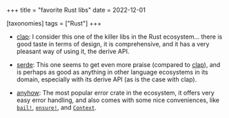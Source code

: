 +++
title = "favorite Rust libs"
date = 2022-12-01

[taxonomies]
tags = ["Rust"]
+++

- [clap]:
  I consider this one of the killer libs in the Rust ecosystem...
  there is good taste in terms of design,
  it is comprehensive,
  and it has a very pleasant way of using it,
  the derive API.

- [serde]:
  This one seems to get even more praise (compared to [clap]),
  and is perhaps as good as anything in other language ecosystems in its domain,
  especially with its derive API (as is the case with clap).

- [anyhow]:
  The most popular error crate in the ecosystem,
  it offers very easy error handling,
  and also comes with some nice conveniences,
  like [`bail!`], [`ensure!`], and [`Context`].

[clap]: https://github.com/clap-rs/clap
[serde]: https://github.com/serde-rs/serde
[anyhow]: https://github.com/dtolnay/anyhow
[`Context`]: https://docs.rs/anyhow/latest/anyhow/trait.Context.html
[`ensure!`]: https://docs.rs/anyhow/latest/anyhow/macro.ensure.html
[`bail!`]: https://docs.rs/anyhow/latest/anyhow/macro.bail.html
